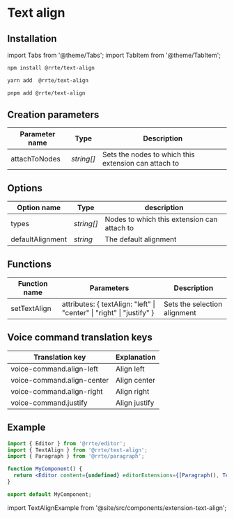 # Text align

## Installation

import Tabs from '@theme/Tabs';
import TabItem from '@theme/TabItem';

<Tabs>
  <TabItem value="npm" label="npm" default>

```bash
npm install @rrte/text-align
```

  </TabItem>
  <TabItem value="yarn" label="yarn">

```bash
yarn add  @rrte/text-align
```

  </TabItem>
  <TabItem value="pnpm" label="pnpm">

```bash
pnpm add @rrte/text-align
```

  </TabItem>
</Tabs>

## Creation parameters

| Parameter name | Type       | Description                                          |
| -------------- | ---------- | ---------------------------------------------------- |
| attachToNodes  | _string[]_ | Sets the nodes to which this extension can attach to |

## Options

| Option name      | Type       | description                                 |
| ---------------- | ---------- | ------------------------------------------- |
| types            | _string[]_ | Nodes to which this extension can attach to |
| defaultAlignment | _string_   | The default alignment                       |

## Functions

| Function name | Parameters                                                             | Description                  |
| ------------- | ---------------------------------------------------------------------- | ---------------------------- |
| setTextAlign  | attributes: \{ textAlign: "left" \| "center" \| "right" \| "justify" } | Sets the selection alignment |

## Voice command translation keys

| Translation key            | Explanation   |
| -------------------------- | ------------- |
| voice-command.align-left   | Align left    |
| voice-command.align-center | Align center  |
| voice-command.align-right  | Align right   |
| voice-command.justify      | Align justify |

## Example

```jsx
import { Editor } from '@rrte/editor';
import { TextAlign } from '@rrte/text-align';
import { Paragraph } from '@rrte/paragraph';

function MyComponent() {
  return <Editor content={undefined} editorExtensions={[Paragraph(), TextAlign()]} />;
}

export default MyComponent;
```

import TextAlignExample from '@site/src/components/extension-text-align';

<TextAlignExample />
